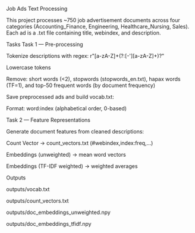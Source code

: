 Job Ads Text Processing

This project processes ~750 job advertisement documents across four categories (Accounting_Finance, Engineering, Healthcare_Nursing, Sales). Each ad is a .txt file containing title, webindex, and description.

Tasks
Task 1 — Pre-processing

Tokenize descriptions with regex: r"[a-zA-Z]+(?:[-'][a-zA-Z]+)?"

Lowercase tokens

Remove: short words (<2), stopwords (stopwords_en.txt), hapax words (TF=1), and top-50 frequent words (by document frequency)

Save preprocessed ads and build vocab.txt:

Format: word:index (alphabetical order, 0-based)

Task 2 — Feature Representations

Generate document features from cleaned descriptions:

Count Vector → count_vectors.txt (#webindex,index:freq,...)

Embeddings (unweighted) → mean word vectors

Embeddings (TF-IDF weighted) → weighted averages

Outputs

outputs/vocab.txt

outputs/count_vectors.txt

outputs/doc_embeddings_unweighted.npy

outputs/doc_embeddings_tfidf.npy

